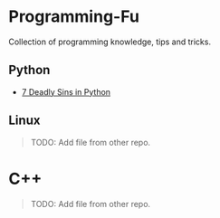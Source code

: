 # Programming-Fu
Collection of programming knowledge, tips and tricks.

## Python

* [7 Deadly Sins in Python](7_deadly_sins_Python.md)

## Linux

> TODO: Add file from other repo.

# C++

> TODO: Add file from other repo.
